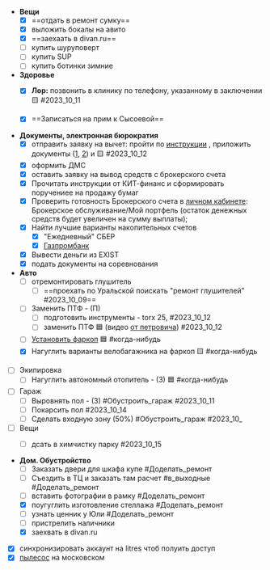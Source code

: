 

- **Вещи**
	- [x]  ==отдать в ремонт сумку==
	- [x] выложить бокалы на авито
	- [x] ==заехаать в divan.ru==
	- [ ] купить шуруповерт
	- [ ] купить SUP
	- [ ] купить ботинки зимние
- **Здоровье**
	- [x]   **Лор:**	позвонить в клинику по телефону, указанному в заключении 🟨 #2023_10_11
	- [x] ==Записаться на прим к Сысоевой==


- **Документы, электронная бюрократия**
	- [x] отправить заявку  на вычет:  пройти по [инструкции](https://yandex.ru/support/praktikum/tax-deduction.html) , приложить документы ([1](https://yandex.ru/legal/practicum_offer/), [2](https://mail.google.com/mail/u/1/#search/%D1%87%D0%B5%D0%BA/WhctKKXHHczxdZWMSXQqSTjdnbMZzgCTZzxvKrkDDSnqnShZzLwCSLLbnDwFWcXGhGlmrFQ?projector=1&messagePartId=0.1)) и 🟨 #2023_10_12
	- [x] оформить ДМС
	- [x] оставить заявку на вывод средств с брокерского счета
	- [x] Прочитать  инструкции от КИТ-финанс и сформировать поручениее на продажу бумаг
	- [x] Проверить готовность Брокерского счета в [личном кабинете](https://my.brokerkf.ru/users/sign_in): Брокерское обслуживание/Мой портфель (остаток денежных средств будет увеличен на сумму выплаты);
	- [x] Найти лучшие варианты накопительных счетов
		- [x] "Ежедневный" СБЕР
		- [x] [Газпромбанк](https://www.gazprombank.ru/special/nsshort/?utm_source=yandex&utm_medium=cpc&utm_campaign=cid:103834766|cn:Y|spb|General|regular|save_easy|key:vklad|rk:general|d:perform|pn:nakop_schet|rt:search|ag:icontext&utm_content=ad:15590013004|bid:15590013004|st:search|s:none|pt:premium|dt:desktop|cmid:103834766|grid:5365147314|rgid:2|rgn:%D0%A1%D0%B0%D0%BD%D0%BA%D1%82-%D0%9F%D0%B5%D1%82%D0%B5%D1%80%D0%B1%D1%83%D1%80%D0%B3|aud:49130457507|coefgoal:21449282|na&utm_term=%D0%B2%D0%BB%D0%BE%D0%B6%D0%B5%D0%BD%D0%B8%D1%8F%20%D0%B2%20%D0%B1%D0%B0%D0%BD%D0%BA|ph:49130457507&yclid=10528077226961797119)
	- [x] Вывести деньги из EXIST
	- [x] подать документы на соревнования

- **Авто**
	- [ ] отремонтировать глушитель
		- [ ] ==проехать по Уральской поискать "ремонт глушителей" #2023_10_09==
	- [ ] Заменить ПТФ - (П)
		- [ ] подготовить инструменты - torx 25, #2023_10_12
		- [ ] заменить ПТФ 🟦 (видео [от петровича](https://youtu.be/VgEtqgj1H_o?si=IlPLeXthQDyw14W3&t=463))  #2023_10_12
	- [ ] [Установить фаркоп](https://farkopplus.ru/tovar/farkop-aragon-na-land-rover-freelander-2012-art-e3503ba)  🟦 #когда-нибудь
	- [x] Нагуглить варианты велобагажника на фаркоп 🟨 #когда-нибудь 
- [ ] Экипировка 
	- [ ] Нагуглить автономный отопитель - (З) 🟦 #когда-нибудь
- [ ] Гараж
	- [ ] Выровнять пол - (З) #Обустроить_гараж #2023_10_11
	- [ ] Покарсить пол #2023_10_14
	- [ ] Сделать входную зону (50%) #Обустроить_гараж  #2023_10_
- [ ] Вещи
	- [ ] дсать в химчистку парку #2023_10_15


- **Дом. Обустройство**
	- [ ] Заказать двери для шкафа купе #Доделать_ремонт
	- [ ] Съездить в ТЦ и заказать там расчет #в_выходные #Доделать_ремонт
	- [ ] вставить фотографии в рамку #Доделать_ремонт
	- [x] поугуглить изготовление стеллажа #Доделать_ремонт
	- [ ] узнать ценник у Юли #Доделать_ремонт
	- [ ] пристрелить наличники
	- [x] заехвать в divan.ru

- [x] синхронизировать аккаунт на litres чтоб полуить доступ
- [x] [пылесос](https://www.vseinstrumenti.ru/product/stroitelnyj-pylesos-zubr-master-m3-20-pu-20-1400-m3-796356/#reviews) на московском